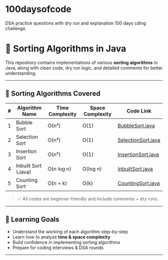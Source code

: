 # 100daysofcode
DSA practice questions with dry run and explanation 100 days cding challenge
# 🧠 Sorting Algorithms in Java

This repository contains implementations of various **sorting algorithms** in Java, along with clean code, dry run logic, and detailed comments for better understanding.

---

## 📌 Sorting Algorithms Covered

| #  | Algorithm Name         | Time Complexity | Space Complexity | Code Link |
|----|------------------------|-----------------|------------------|-----------|
| 1  | Bubble Sort            | O(n²)           | O(1)             | [BubbleSort.java](./BubbleSort.java) |
| 2  | Selection Sort         | O(n²)           | O(1)             | [SelectionSort.java](./SelectionSort.java) |
| 3  | Insertion Sort         | O(n²)           | O(1)             | [InsertionSort.java](./InsertionSort.java) |
| 4  | Inbuilt Sort (Java)    | O(n log n)      | O(log n)         | [InbuiltSort.java](./InbuiltSort.java) |
| 5  | Counting Sort          | O(n + k)        | O(k)             | [CountingSort.java](./CountingSort.java) |

> ✅ All codes are beginner-friendly and include comments + dry runs.

---

## 📘 Learning Goals

- Understand the working of each algorithm step-by-step
- Learn how to analyze **time & space complexity**
- Build confidence in implementing sorting algorithms
- Prepare for coding interviews & DSA rounds

---

